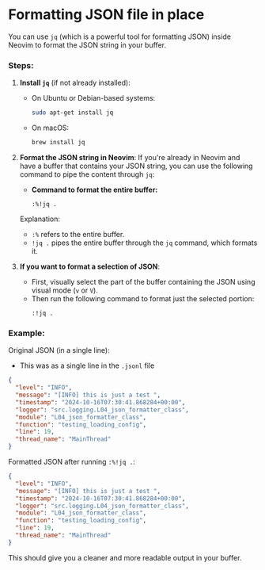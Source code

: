 # Formatting JSON file in place

You can use `jq` (which is a powerful tool for formatting JSON) inside Neovim
to format the JSON string in your buffer.

### Steps:

1. **Install `jq`** (if not already installed):

   - On Ubuntu or Debian-based systems:
     ```bash
     sudo apt-get install jq
     ```
   - On macOS:
     ```bash
     brew install jq
     ```

2. **Format the JSON string in Neovim**:
   If you're already in Neovim and have a buffer that contains your JSON
   string, you can use the following command to pipe the content through `jq`:

   - **Command to format the entire buffer:**
     ```vim
     :%!jq .
     ```

   Explanation:

   - `:%` refers to the entire buffer.
   - `!jq .` pipes the entire buffer through the `jq` command, which formats it.

3. **If you want to format a selection of JSON**:
   - First, visually select the part of the buffer containing the JSON using visual mode (`v` or `V`).
   - Then run the following command to format just the selected portion:
     ```vim
     :!jq .
     ```

### Example:

Original JSON (in a single line):

- This was as a single line in the `.jsonl` file

```json
{
  "level": "INFO",
  "message": "[INFO] this is just a test ",
  "timestamp": "2024-10-16T07:30:41.868284+00:00",
  "logger": "src.logging.L04_json_formatter_class",
  "module": "L04_json_formatter_class",
  "function": "testing_loading_config",
  "line": 19,
  "thread_name": "MainThread"
}
```

Formatted JSON after running `:%!jq .`:

```json
{
  "level": "INFO",
  "message": "[INFO] this is just a test ",
  "timestamp": "2024-10-16T07:30:41.868284+00:00",
  "logger": "src.logging.L04_json_formatter_class",
  "module": "L04_json_formatter_class",
  "function": "testing_loading_config",
  "line": 19,
  "thread_name": "MainThread"
}
```

This should give you a cleaner and more readable output in your buffer.
